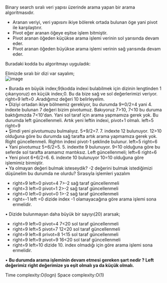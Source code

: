 Binary search sıralı veri yapısı üzerinde arama yapan bir arama algoritmasıdır. 

  - Aranan veriyi, veri yapısını ikiye bölerek ortada bulunan öge yani pivot ile karşılaştırır.
  -  Pivot eğer aranan öğeye eşitse işlem bitmiştir.
  -  Pivot aranan öğeden küçükse arama işlemi verinin sol yarısında devam eder.
  -  Pivot aranan öğeden büyükse arama işlemi verinin sağ yarısında devam eder.

Buradaki kodda bu algoritmayı uyguladık:

Elimizde sıralı bir dizi var sayalım;      
  ![image](https://github.com/user-attachments/assets/0cdf42c1-0a84-43d2-9370-0ed0ac7fb4f0)


•  Burada en büyük index;9(kodda indexi bulabilmek için dizinin lengtinden 1 çıkarıyoruz) en küçük index;0. Bu da bize sağ ve sol değerlerimizi veriyor. right=9 left=0 .Aradığımız değeri 10 belirleyelim.   
•  Diziyi ortadan ikiye bölmemiz gerekiyor, bu durumda 9+0/2=4 yani 4. indexte bulunan 7 değeri bizim pivotumuz. Bakıyoruz 7>10, 7<10 bu duruma baktığımızda 7<10'dan. Yani sol taraf için arama yapmamıza gerek yok. Bu durumda left güncellenmeli. Artık yeni leftin indexi, pivot+1 olmalı. left=5 right=9    
•  Şimdi yeni pivotumuzu bulmalıyız. 5+9/2=7. 7. indexte 12 bulunuyor. 12>10 olduğuna göre bu durumda sağ tarafta artık arama yapmamıza gerek yok. Right güncellenmeli. Rightın indexi pivot-1 şeklinde bulunur. left=5 right=6    
•  Yani pivotumuz 5+6/2=5. 5. indextte 9 bulunuyor. 9<10 olduğuna göre bu seferde sol tarafta aramamız mantıksız. Left güncellenmeli; left=6 right=6    
•  Yeni pivot 6+6/2=6.  6. indexte 10 bulunuyor 10=10 olduğuna göre işlemimiz birmiştir.      
•  Ya olmayan değeri bulmak isteseydik? -2 değerini bulmak istediğimizi düşünelim bu durumda ne olurdu? Sırasıyla işlemleri yazalım   
   
   - right=9 left=0 pivot=4  7>-2 sağ taraf güncellenmeli
   - right=3 left=0 pivot=1   2>-2 sağ taraf güncellenmeli
   - right=0 left=0 pivot=0  1>-2 sağ taraf güncellenmeli
   - right=-1 left =0 dizide index -1 olamayacağına göre arama işlemi sona ermelidir.

• Dizide bulunmayan daha büyük bir sayıyı(20) ararsak;
   - right=9 left=0 pivot=4  7<20 sol taraf güncellenmeli
   - right=9 left=5 pivot=7   12<20 sol taraf güncellenmeli
   - right=9 left=8 privot=8  1<15 sol taraf güncellenmeli
   - right=9 left=9 pivot=9  16<20 sol taraf güncellenmeli
   - right=9 left=10 dizide 10. index olmadığı için göre arama işlemi sona ermelidir.

•  **Bu durumda arama işleminin devam etmesi gereken şart nedir ? Left değerimiz right değerimize ya eşit olmalı ya da küçük olmalı.**



Time complexity:O(logn)
Space complexity:O(1)



